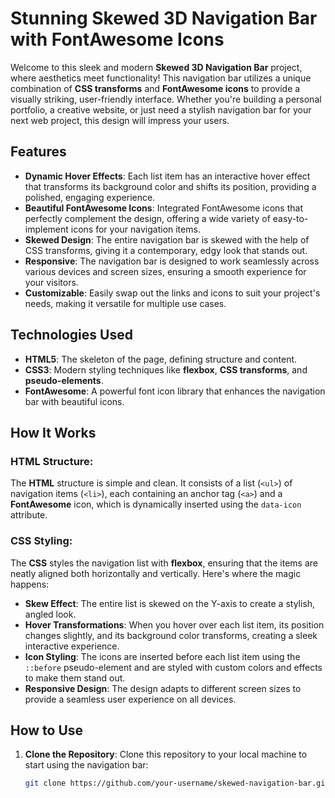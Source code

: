 # Stunning Skewed 3D Navigation Bar with FontAwesome Icons

Welcome to this sleek and modern **Skewed 3D Navigation Bar** project, where aesthetics meet functionality! This navigation bar utilizes a unique combination of **CSS transforms** and **FontAwesome icons** to provide a visually striking, user-friendly interface. Whether you're building a personal portfolio, a creative website, or just need a stylish navigation bar for your next web project, this design will impress your users.

## Features

- **Dynamic Hover Effects**: Each list item has an interactive hover effect that transforms its background color and shifts its position, providing a polished, engaging experience.
- **Beautiful FontAwesome Icons**: Integrated FontAwesome icons that perfectly complement the design, offering a wide variety of easy-to-implement icons for your navigation items.
- **Skewed Design**: The entire navigation bar is skewed with the help of CSS transforms, giving it a contemporary, edgy look that stands out.
- **Responsive**: The navigation bar is designed to work seamlessly across various devices and screen sizes, ensuring a smooth experience for your visitors.
- **Customizable**: Easily swap out the links and icons to suit your project's needs, making it versatile for multiple use cases.

## Technologies Used

- **HTML5**: The skeleton of the page, defining structure and content.
- **CSS3**: Modern styling techniques like **flexbox**, **CSS transforms**, and **pseudo-elements**.
- **FontAwesome**: A powerful font icon library that enhances the navigation bar with beautiful icons.

## How It Works

### HTML Structure:
The **HTML** structure is simple and clean. It consists of a list (`<ul>`) of navigation items (`<li>`), each containing an anchor tag (`<a>`) and a **FontAwesome** icon, which is dynamically inserted using the `data-icon` attribute.

### CSS Styling:
The **CSS** styles the navigation list with **flexbox**, ensuring that the items are neatly aligned both horizontally and vertically. Here's where the magic happens:
- **Skew Effect**: The entire list is skewed on the Y-axis to create a stylish, angled look.
- **Hover Transformations**: When you hover over each list item, its position changes slightly, and its background color transforms, creating a sleek interactive experience.
- **Icon Styling**: The icons are inserted before each list item using the `::before` pseudo-element and are styled with custom colors and effects to make them stand out.
- **Responsive Design**: The design adapts to different screen sizes to provide a seamless user experience on all devices.

## How to Use

1. **Clone the Repository**:
   Clone this repository to your local machine to start using the navigation bar:

   ```bash
   git clone https://github.com/your-username/skewed-navigation-bar.git
